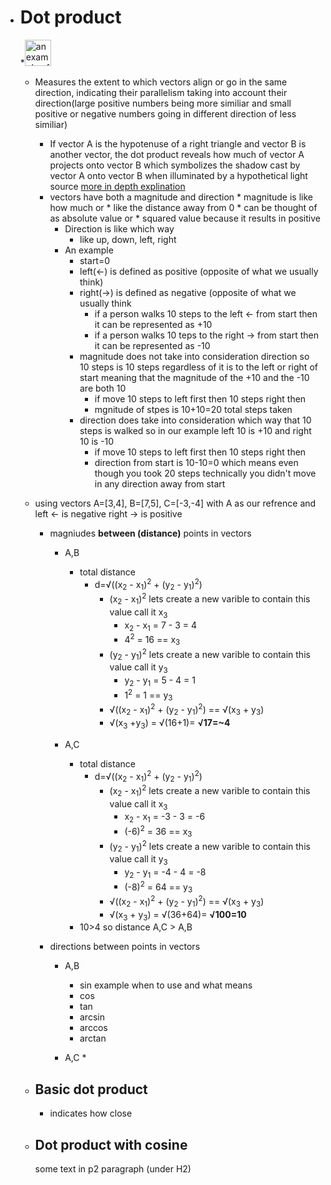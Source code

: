 *   # Dot product
      *<a href="https://socratic.org/questions/what-is-the-dot-product-of-two-vectors-that-are-parallel"><img src="https://useruploads.socratic.org/l4sr1ypgS9663dbx78yv_Gra7_1.jpg" alt="an example of dot product with parallel vectors going in same direction and going in opposite direction showing that parallel lines going in opposite direction give a cos value of -1 which means the vectores are as dissimiliar as possible while parallel lines going in same direction give cos of 1 which means they are as similiar as possible" style="width:42px;height:42px;"></a>
      * Measures the extent to which vectors align or go in the same direction, indicating their parallelism taking into account their direction(large positive numbers being more similiar and small positive or negative numbers going in different direction of less similiar)
         * If vector A is the hypotenuse of a right triangle and vector B is another vector, the dot product reveals how much of vector A projects onto vector B which symbolizes the shadow cast by vector A onto vector B when illuminated by a hypothetical light source [more in depth explination](https://www.khanacademy.org/math/linear-algebra/vectors-and-spaces/dot-cross-products/v/dot-and-cross-product-comparison-intuition)
        * vectors have both a magnitude and direction
              * magnitude is like how much or
              * like the distance away from 0
              * can be thought of as absolute value or
                    * squared value because it results in positive
            * Direction is like which way
                * like up, down, left, right
            * An example
                * start=0
                * left(<-) is defined as positive (opposite of what we usually think)
                * right(->) is defined as negative (opposite of what we usually think
                    * if a person walks 10 steps to the left <- from start then it can be represented as +10
                    * if a person walks 10 teps to the right -> from start then it can be represented as -10
              * magnitude does not take into consideration direction so 10 steps is 10 steps regardless of it is to the left or right of start meaning that the magnitude of the +10 and the -10 are both 10
                  * if move 10 steps to left first then 10 steps right then
                  * mgnitude of stpes is 10+10=20 total steps taken
              * direction does take into consideration which way that 10 steps is walked so in our example left 10 is +10 and right 10 is -10
                  * if move 10 steps to left first then 10 steps right then
                  * direction from start is 10-10=0 which means even though you took 20 steps technically you didn't move in any direction away from start
  
    * using vectors A=[3,4], B=[7,5], C=[-3,-4] with A as our refrence and left <- is negative right -> is positive
        * magniudes **between (distance)** points in vectors
            * A,B
                * total distance
                    * d=√((x<sub>2</sub> - x<sub>1</sub>)<sup>2</sup> + (y<sub>2</sub> - y<sub>1</sub>)<sup>2</sup>)
                        * (x<sub>2</sub> - x<sub>1</sub>)<sup>2</sup> lets create a new varible to contain this value call it x<sub>3</sub>
                            * x<sub>2</sub> - x<sub>1</sub> = 7 - 3 = 4
                            * 4<sup>2</sup> = 16 == x<sub>3</sub>
                        *  (y<sub>2</sub> - y<sub>1</sub>)<sup>2</sup> lets create a new varible to contain this value call it y<sub>3</sub>
                            *  y<sub>2</sub> - y<sub>1</sub> = 5 - 4 = 1
                            *  1<sup>2</sup> = 1 == y<sub>3</sub>
                        * √((x<sub>2</sub> - x<sub>1</sub>)<sup>2</sup> + (y<sub>2</sub> - y<sub>1</sub>)<sup>2</sup>) == √(x<sub>3</sub> + y<sub>3</sub>)
                        * √(x<sub>3</sub> +y<sub>3</sub>) = √(16+1)= **√17=~4**
      
            * A,C
                * total distance
                    * d=√((x<sub>2</sub> - x<sub>1</sub>)<sup>2</sup> + (y<sub>2</sub> - y<sub>1</sub>)<sup>2</sup>)
                        * (x<sub>2</sub> - x<sub>1</sub>)<sup>2</sup> lets create a new varible to contain this value call it x<sub>3</sub>
                            * x<sub>2</sub> - x<sub>1</sub> = -3 - 3 = -6
                            * (-6)<sup>2</sup> = 36 == x<sub>3</sub>
                        *  (y<sub>2</sub> - y<sub>1</sub>)<sup>2</sup> lets create a new varible to contain this value call it y<sub>3</sub>
                            *  y<sub>2</sub> - y<sub>1</sub> = -4 - 4 = -8
                            *  (-8)<sup>2</sup> = 64 == y<sub>3</sub>
                        * √((x<sub>2</sub> - x<sub>1</sub>)<sup>2</sup> + (y<sub>2</sub> - y<sub>1</sub>)<sup>2</sup>) == √(x<sub>3</sub> + y<sub>3</sub>)
                        * √(x<sub>3</sub> + y<sub>3</sub>) = √(36+64)= **√100=10**
              * 10>4 so distance A,C > A,B
       
        * directions between points in vectors
            *  A,B
                * sin example when to use and what means
                * cos
                * tan
                * arcsin
                * arccos
                * arctan
  
            *  A,C
                *  


    *   ## Basic dot product
        * indicates how close
    *   ## Dot product with cosine

        some text in p2 paragraph (under H2)
